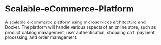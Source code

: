 # Scalable-eCommerce-Platform
A scalable e-commerce platform using microservices architecture and Docker. The platform will handle various aspects of an online store, such as product catalog management, user authentication, shopping cart, payment processing, and order management. 

